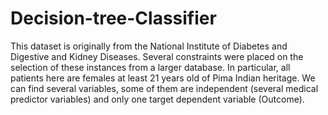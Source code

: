 # Decision-tree-Classifier
This dataset is originally from the National Institute of Diabetes and Digestive and Kidney Diseases. 
Several constraints were placed on the selection of these instances from a larger database. 
In particular, all patients here are females at least 21 years old of Pima Indian heritage.
We can find several variables, some of them are independent (several medical predictor variables) and only one target dependent variable (Outcome).
